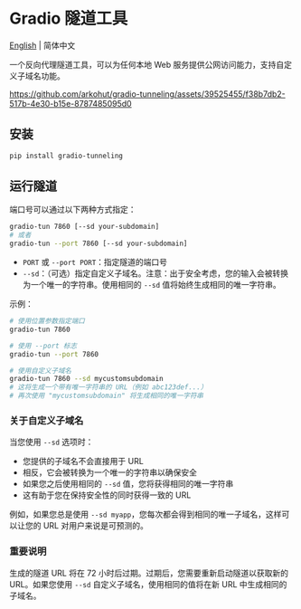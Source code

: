 # Gradio 隧道工具

[English](README.md) | 简体中文

一个反向代理隧道工具，可以为任何本地 Web 服务提供公网访问能力，支持自定义子域名功能。

https://github.com/arkohut/gradio-tunneling/assets/39525455/f38b7db2-517b-4e30-b15e-8787485095d0

## 安装

```sh
pip install gradio-tunneling
```

## 运行隧道

端口号可以通过以下两种方式指定：

```sh
gradio-tun 7860 [--sd your-subdomain]
# 或者
gradio-tun --port 7860 [--sd your-subdomain]
```

- `PORT` 或 `--port PORT`：指定隧道的端口号
- `--sd`：（可选）指定自定义子域名。注意：出于安全考虑，您的输入会被转换为一个唯一的字符串。使用相同的 `--sd` 值将始终生成相同的唯一字符串。

示例：

```sh
# 使用位置参数指定端口
gradio-tun 7860

# 使用 --port 标志
gradio-tun --port 7860

# 使用自定义子域名
gradio-tun 7860 --sd mycustomsubdomain
# 这将生成一个带有唯一字符串的 URL（例如 abc123def...）
# 再次使用 "mycustomsubdomain" 将生成相同的唯一字符串
```

### 关于自定义子域名

当您使用 `--sd` 选项时：

- 您提供的子域名不会直接用于 URL
- 相反，它会被转换为一个唯一的字符串以确保安全
- 如果您之后使用相同的 `--sd` 值，您将获得相同的唯一字符串
- 这有助于您在保持安全性的同时获得一致的 URL

例如，如果您总是使用 `--sd myapp`，您每次都会得到相同的唯一子域名，这样可以让您的 URL 对用户来说是可预测的。

### 重要说明

生成的隧道 URL 将在 72 小时后过期。过期后，您需要重新启动隧道以获取新的 URL。如果您使用 `--sd` 自定义子域名，使用相同的值将在新 URL 中生成相同的子域名。
